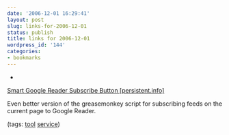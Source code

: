 ```yaml
---
date: '2006-12-01 16:29:41'
layout: post
slug: links-for-2006-12-01
status: publish
title: links for 2006-12-01
wordpress_id: '144'
categories:
- bookmarks
---
```



	
  * 
		

[Smart Google Reader Subscribe Button [persistent.info]](http://persistent.info/archives/2006/05/06/google-reader-subscribe)


		

Even better version of the greasemonkey script for subscribing feeds on the current page to Google Reader.


		

(tags: [tool](http://del.icio.us/eob/tool) [service](http://del.icio.us/eob/service))


	




